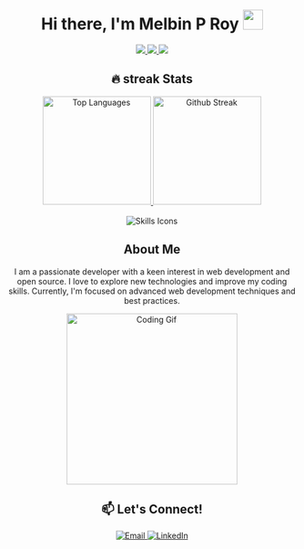 <h1 align="center">Hi there, I'm Melbin P Roy <img src="https://media.giphy.com/media/hvRJCLFzcasrR4ia7z/giphy.gif" width="35"></h1>

<p align="center">
  <a href="https://img.shields.io/badge/Pronouns-He%2FHim-blue" alt="Pronouns: He/Him">
    <img src="https://img.shields.io/badge/Pronouns-He%2FHim-blue?style=for-the-badge" />
  </a>
  <a href="https://img.shields.io/badge/Interests-Coding%2C%20Open%20Source%2C%20Tech-brightgreen" alt="Interests: Coding, Open Source, Tech">
    <img src="https://img.shields.io/badge/Interests-Coding%2C%20Open%20Source%2C%20Tech-brightgreen?style=for-the-badge" />
  </a>
  <a href="https://img.shields.io/badge/Currently%20Learning-Advanced%20Web%20Development-yellow" alt="Currently Learning: Advanced Web Development">
    <img src="https://img.shields.io/badge/Currently%20Learning-Advanced%20Web%20Development-yellow?style=for-the-badge" />
  </a>
</p>

<h2 align="center">🔥 streak Stats</h2>

<div align="center">
  <a href="https://github.com/melbinproy2003">
    <picture>
      <source height="190em" media="(prefers-color-scheme: dark)" srcset="https://github-readme-stats.vercel.app/api/top-langs/?username=melbinproy2003&layout=compact&langs_count=6&theme=dark">
      <img height="190em" src="https://github-readme-stats.vercel.app/api/top-langs/?username=melbinproy2003&layout=compact&langs_count=6&theme=dracula" alt="Top Languages"/>
    </picture>
  </a>
  <a href="https://git.io/streak-stats">
    <img src="https://github-readme-streak-stats-gray-two.vercel.app?user=melbinproy2003&theme=dark" alt="Github Streak" height="190em"/>
  </a>
</div>
<br/>

<div align="center">
  <img src="https://skillicons.dev/icons?i=html,css,javascript,php,python,django,androidstudio,react,azure" alt="Skills Icons"/>
</div>

<h2 align="center">About Me</h2>

<p align="center">
  I am a passionate developer with a keen interest in web development and open source. I love to explore new technologies and improve my coding skills. Currently, I'm focused on advanced web development techniques and best practices.
</p>

<div align="center">
  <img src="https://media.giphy.com/media/qgQUggAC3Pfv687qPC/giphy.gif" width="300" alt="Coding Gif">
</div>

<h2 align="center">📫 Let's Connect!</h2>

<p align="center">
  <a href="mailto:melbinproy76@gmail.com">
    <img src="https://img.shields.io/badge/-Email-%23EA4335.svg?style=plastic&logo=gmail&logoColor=white" alt="Email">
  </a>
  <a href="https://www.linkedin.com/in/melbin-p-roy">
    <img src="https://img.shields.io/badge/-LinkedIn-blue.svg?style=plastic&logo=linkedin&logoColor=white" alt="LinkedIn">
  </a>
<!--   <a href="https://www.instagram.com/yourusername">
    <img src="https://img.shields.io/badge/Instagram-purple?style=for-the-badge&logo=instagram&logoColor=white" alt="Instagram">
  </a> -->
</p>
